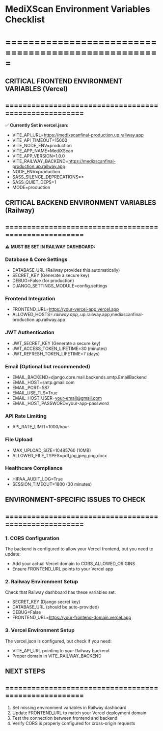 # MediXScan Environment Variables Checklist
# =====================================================

## CRITICAL FRONTEND ENVIRONMENT VARIABLES (Vercel)
## =====================================================

✅ **Currently Set in vercel.json:**
- VITE_API_URL=https://medixscanfinal-production.up.railway.app
- VITE_API_TIMEOUT=15000
- VITE_NODE_ENV=production
- VITE_APP_NAME=MediXScan
- VITE_APP_VERSION=1.0.0
- VITE_RAILWAY_BACKEND=https://medixscanfinal-production.up.railway.app
- NODE_ENV=production
- SASS_SILENCE_DEPRECATIONS=*
- SASS_QUIET_DEPS=1
- MODE=production

## CRITICAL BACKEND ENVIRONMENT VARIABLES (Railway)
## =====================================================

⚠️  **MUST BE SET IN RAILWAY DASHBOARD:**

### Database & Core Settings
- DATABASE_URL (Railway provides this automatically)
- SECRET_KEY (Generate a secure key)
- DEBUG=False (for production)
- DJANGO_SETTINGS_MODULE=config.settings

### Frontend Integration
- FRONTEND_URL=https://your-vercel-app.vercel.app
- ALLOWED_HOSTS=*.railway.app,*.up.railway.app,medixscanfinal-production.up.railway.app

### JWT Authentication
- JWT_SECRET_KEY (Generate a secure key)
- JWT_ACCESS_TOKEN_LIFETIME=30 (minutes)
- JWT_REFRESH_TOKEN_LIFETIME=7 (days)

### Email (Optional but recommended)
- EMAIL_BACKEND=django.core.mail.backends.smtp.EmailBackend
- EMAIL_HOST=smtp.gmail.com
- EMAIL_PORT=587
- EMAIL_USE_TLS=True
- EMAIL_HOST_USER=your-email@gmail.com
- EMAIL_HOST_PASSWORD=your-app-password

### API Rate Limiting
- API_RATE_LIMIT=1000/hour

### File Upload
- MAX_UPLOAD_SIZE=10485760 (10MB)
- ALLOWED_FILE_TYPES=pdf,jpg,jpeg,png,docx

### Healthcare Compliance
- HIPAA_AUDIT_LOG=True
- SESSION_TIMEOUT=1800 (30 minutes)

## ENVIRONMENT-SPECIFIC ISSUES TO CHECK
## =====================================================

### 1. CORS Configuration
The backend is configured to allow your Vercel frontend, but you need to update:
- Add your actual Vercel domain to CORS_ALLOWED_ORIGINS
- Ensure FRONTEND_URL points to your Vercel app

### 2. Railway Environment Setup
Check that Railway dashboard has these variables set:
- SECRET_KEY (Django secret key)
- DATABASE_URL (should be auto-provided)
- DEBUG=False
- FRONTEND_URL=https://your-frontend-domain.vercel.app

### 3. Vercel Environment Setup
The vercel.json is configured, but check if you need:
- VITE_API_URL pointing to your Railway backend
- Proper domain in VITE_RAILWAY_BACKEND

## NEXT STEPS
## =====================================================
1. Set missing environment variables in Railway dashboard
2. Update FRONTEND_URL to match your Vercel deployment domain  
3. Test the connection between frontend and backend
4. Verify CORS is properly configured for cross-origin requests